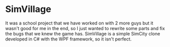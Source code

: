 # SimVillage

It was a school project that we have worked on with 2 more guys but it wasn't good for me in the end, so I just wanted to rewrite some parts and fix the bugs that we knew the game has. SimVillage is a simple SimCity clone developed in C# with the WPF framework, so it isn't perfect.